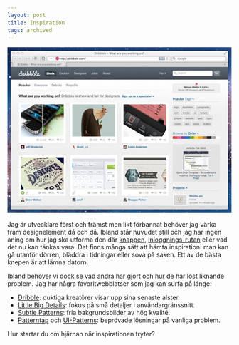 ```yaml
---
layout: post
title: Inspiration
tags: archived
---
```


![Dribble](/images/dribble.jpg)

Jag är utvecklare först och främst men likt förbannat behöver jag värka fram designelement då och då. Ibland står huvudet still och jag har ingen aning om hur jag ska utforma den där [knappen](http://dribbble.com/search?q=button), [inloggnings-rutan](http://ui-patterns.com/explore/collections/login-forms) eller vad det nu kan tänkas vara. Det finns många sätt att hämta inspiration: man kan gå utanför dörren, bläddra i tidningar eller sova på saken. Ett av de bästa knepen är att lämna datorn.

Ibland behöver vi dock se vad andra har gjort och hur de har löst liknande problem. Jag har några favoritwebblatser som jag kan surfa på länge:

* [Dribble](http://dribbble.com): duktiga kreatörer visar upp sina senaste alster.
* [Little Big Details](http://littlebigdetails.com): fokus på små detaljer i användargränssnitt.
* [Subtle Patterns](http://subtlepatterns.com): fria bakgrundsbilder av hög kvalité.
* [Patterntap](http://patterntap.com) och [UI-Patterns](http://ui-patterns.com): beprövade lösningar på vanliga problem.

Hur startar du om hjärnan när inspirationen tryter?

